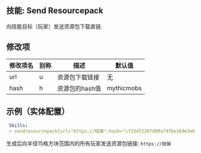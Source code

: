 技能: Send Resourcepack
--------------------------

向技能目标（玩家）发送资源包下载直链.

修改项
----------

| 修改项名 | 别称    | 描述                                                                                                    | 默认值 |
|-----------|------------|----------------------------------------------------------------------------------------------------------------|---------------|
| url       | u       | 资源包下载链接            | 无          |
| hash      | h       | 资源包的hash值 | mythicmobs    |

示例（实体配置）
--------

```yaml
 Skills:
 - sendresourcepack{url="https://链接";hash="cf23df2207d99a74fbe169e3eba035e633b65d94"} @PIR{r=15} ~onSpawn
```
生成后向半径15格方块范围内的所有玩家发送资源包链接: `https://链接`